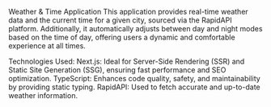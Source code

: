 Weather & Time Application
This application provides real-time weather data and the current time for a given city, sourced via the RapidAPI platform. Additionally, it automatically adjusts between day and night modes based on the time of day, offering users a dynamic and comfortable experience at all times.

Technologies Used:
Next.js: Ideal for Server-Side Rendering (SSR) and Static Site Generation (SSG), ensuring fast performance and SEO optimization.
TypeScript: Enhances code quality, safety, and maintainability by providing static typing.
RapidAPI: Used to fetch accurate and up-to-date weather information.
